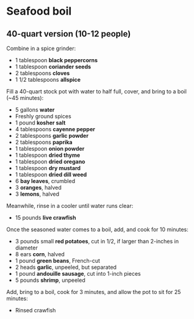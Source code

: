 # Seafood boil

## 40-quart version (10-12 people)

Combine in a spice grinder:

- 1 tablespoon **black peppercorns**
- 1 tablespoon **coriander seeds**
- 2 tablespoons **cloves**
- 1 1/2 tablespoons **allspice**

Fill a 40-quart stock pot with water to half full, cover, and bring to a boil (~45 minutes):

- 5 gallons **water**
- Freshly ground spices
- 1 pound **kosher salt**
- 4 tablespoons **cayenne pepper**
- 2 tablespoons **garlic powder**
- 2 tablespoons **paprika**
- 1 tablespoon **onion powder**
- 1 tablespoon **dried thyme**
- 1 tablespoon **dried oregano**
- 1 tablespoon **dry mustard**
- 1 tablespoon **dried dill weed**
- 6 **bay leaves**, crumbled
- 3 **oranges**, halved
- 3 **lemons**, halved

Meanwhile, rinse in a cooler until water runs clear:

- 15 pounds **live crawfish**

Once the seasoned water comes to a boil, add, and cook for 10 minutes:

- 3 pounds small **red potatoes**, cut in 1/2, if larger than 2-inches in diameter
- 8 ears **corn**, halved
- 1 pound **green beans**, French-cut
- 2 heads **garlic**, unpeeled, but separated
- 1 pound **andouille sausage**, cut into 1-inch pieces
- 5 pounds **shrimp**, unpeeled

Add, bring to a boil, cook for 3 minutes, and allow the pot to sit for 25 minutes:

- Rinsed crawfish
